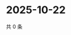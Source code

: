 # 2025-10-22

共 0 条

<!-- BEGIN ZHIHUQUESTIONS -->
<!-- 最后更新时间 Wed Oct 22 2025 04:13:21 GMT+0800 (China Standard Time) -->

<!-- END ZHIHUQUESTIONS -->
